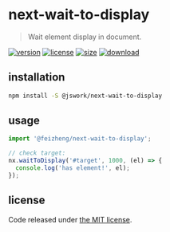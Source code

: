 # next-wait-to-display
> Wait element display in document.

[![version][version-image]][version-url]
[![license][license-image]][license-url]
[![size][size-image]][size-url]
[![download][download-image]][download-url]

## installation
```bash
npm install -S @jswork/next-wait-to-display
```

## usage
```js
import '@feizheng/next-wait-to-display';

// check target:
nx.waitToDisplay('#target', 1000, (el) => {
  console.log('has element!', el);
});
```

## license
Code released under [the MIT license](https://github.com/afeiship/next-wait-to-display/blob/master/LICENSE.txt).

[version-image]: https://img.shields.io/npm/v/@jswork/next-wait-to-display
[version-url]: https://npmjs.org/package/@jswork/next-wait-to-display

[license-image]: https://img.shields.io/npm/l/@jswork/next-wait-to-display
[license-url]: https://github.com/afeiship/next-wait-to-display/blob/master/LICENSE.txt

[size-image]: https://img.shields.io/bundlephobia/minzip/@jswork/next-wait-to-display
[size-url]: https://github.com/afeiship/next-wait-to-display/blob/master/dist/next-wait-to-display.min.js

[download-image]: https://img.shields.io/npm/dm/@jswork/next-wait-to-display
[download-url]: https://www.npmjs.com/package/@jswork/next-wait-to-display

